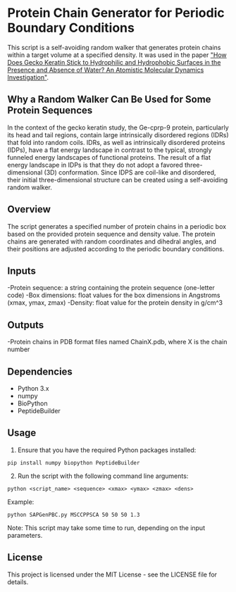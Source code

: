 # Protein Chain Generator for Periodic Boundary Conditions

This script is a self-avoiding random walker that generates protein chains within a target volume at a specified density. It was used in the paper ["How Does Gecko Keratin Stick to Hydrophilic and Hydrophobic Surfaces in the Presence and Absence of Water? An Atomistic Molecular Dynamics Investigation"](https://pubs.acs.org/doi/full/10.1021/acsnano.2c08627).

## Why a Random Walker Can Be Used for Some Protein Sequences

In the context of the gecko keratin study, the Ge-cprp-9 protein, particularly its head and tail regions, contain large intrinsically disordered regions (IDRs) that fold into random coils. IDRs, as well as intrinsically disordered proteins (IDPs), have a flat energy landscape in contrast to the typical, strongly funneled energy landscapes of functional proteins. The result of a flat energy landscape in IDPs is that they do not adopt a favored three-dimensional (3D) conformation. Since IDPS are coil-like and disordered, their initial three-dimensional structure can be created using a self-avoiding random walker.

## Overview

The script generates a specified number of protein chains in a periodic box based on the provided protein sequence and density value. The protein chains are generated with random coordinates and dihedral angles, and their positions are adjusted according to the periodic boundary conditions.

## Inputs

-Protein sequence: a string containing the protein sequence (one-letter code)
-Box dimensions: float values for the box dimensions in Angstroms (xmax, ymax, zmax)
-Density: float value for the protein density in g/cm^3

## Outputs

-Protein chains in PDB format files named ChainX.pdb, where X is the chain number

## Dependencies

- Python 3.x
- numpy
- BioPython
- PeptideBuilder

## Usage

1. Ensure that you have the required Python packages installed:

```
pip install numpy biopython PeptideBuilder
```

2. Run the script with the following command line arguments:

```
python <script_name> <sequence> <xmax> <ymax> <zmax> <dens>
```

Example:

```
python SAPGenPBC.py MSCCPPSCA 50 50 50 1.3
```

Note: This script may take some time to run, depending on the input parameters.

## License

This project is licensed under the MIT License - see the LICENSE file for details.    
